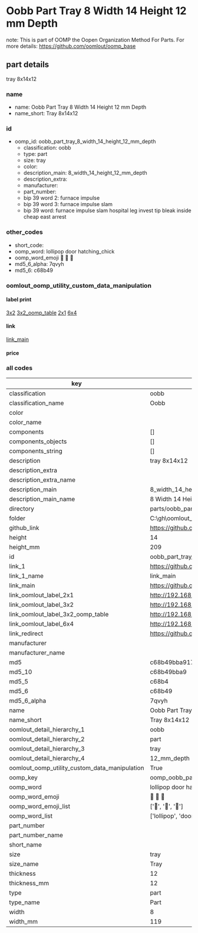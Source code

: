 # Oobb Part Tray 8 Width 14 Height 12 mm Depth  

note: This is part of OOMP the Oopen Organization Method For Parts. For more details: https://github.com/oomlout/oomp_base

##  part details
  



tray 8x14x12



### name
* name: Oobb Part Tray 8 Width 14 Height 12 mm Depth
* name_short: Tray 8x14x12 
### id
* oomp_id: oobb_part_tray_8_width_14_height_12_mm_depth
  * classification: oobb
  * type: part
  * size: tray
  * color: 
  * description_main: 8_width_14_height_12_mm_depth
  * description_extra: 
  * manufacturer: 
  * part_number: 
  * bip 39 word 2: furnace impulse
  * bip 39 word 3: furnace impulse slam
  * bip 39 word: furnace impulse slam hospital leg invest tip bleak inside cheap east arrest

### other_codes
* short_code: 
* oomp_word: lollipop door hatching_chick
* oomp_word_emoji :lollipop: :door: :hatching_chick:
* md5_6_alpha: 7qvyh
* md5_6: c68b49






### oomlout_oomp_utility_custom_data_manipulation
#### label print
[3x2](http://192.168.1.245:1112/?label=oomp%207qvyh)
[3x2_oomp_table](http://192.168.1.108:1112/?label=oomp%207qvyh)
[2x1](http://192.168.1.242:1112/?label=oomp%207qvyh)
[6x4](http://192.168.1.55:1112/?label=oomp%207qvyh)    

#### link

[link_main](https://github.com/oomlout/oomlout_oobb_version_4_generated_parts/tree/main/navigation_oomp/oobb/part/tray/8_width_14_height_12_mm_depth/part)                              

#### price







### all codes 
| key | value |  
| --- | --- |  
| classification | oobb |  
| classification_name | Oobb |  
| color |  |  
| color_name |  |  
| components | [] |  
| components_objects | [] |  
| components_string | [] |  
| description | tray 8x14x12 |  
| description_extra |  |  
| description_extra_name |  |  
| description_main | 8_width_14_height_12_mm_depth |  
| description_main_name | 8 Width 14 Height 12 mm Depth |  
| directory | parts/oobb_part_tray_8_width_14_height_12_mm_depth |  
| folder | C:\gh\oomlout_oobb_version_4_generated_parts\parts\oobb_part_tray_8_width_14_height_12_mm_depth |  
| github_link | https://github.com/oomlout/oomlout_oomp_part_src/tree/main/parts/oobb_part_tray_8_width_14_height_12_mm_depth |  
| height | 14 |  
| height_mm | 209 |  
| id | oobb_part_tray_8_width_14_height_12_mm_depth |  
| link_1 | https://github.com/oomlout/oomlout_oobb_version_4_generated_parts/tree/main/navigation_oomp/oobb/part/tray/8_width_14_height_12_mm_depth/part |  
| link_1_name | link_main |  
| link_main | https://github.com/oomlout/oomlout_oobb_version_4_generated_parts/tree/main/navigation_oomp/oobb/part/tray/8_width_14_height_12_mm_depth/part |  
| link_oomlout_label_2x1 | http://192.168.1.242:1112/?label=oomp%207qvyh |  
| link_oomlout_label_3x2 | http://192.168.1.245:1112/?label=oomp%207qvyh |  
| link_oomlout_label_3x2_oomp_table | http://192.168.1.108:1112/?label=oomp%207qvyh |  
| link_oomlout_label_6x4 | http://192.168.1.55:1112/?label=oomp%207qvyh |  
| link_redirect | https://github.com/oomlout/oomlout_oobb_version_4_generated_parts/tree/main/parts/oobb_tray_08_14_12 |  
| manufacturer |  |  
| manufacturer_name |  |  
| md5 | c68b49bba9179c51d7bfa6df961c8af2 |  
| md5_10 | c68b49bba9 |  
| md5_5 | c68b4 |  
| md5_6 | c68b49 |  
| md5_6_alpha | 7qvyh |  
| name | Oobb Part Tray 8 Width 14 Height 12 mm Depth |  
| name_short | Tray 8x14x12  |  
| oomlout_detail_hierarchy_1 | oobb |  
| oomlout_detail_hierarchy_2 | part |  
| oomlout_detail_hierarchy_3 | tray |  
| oomlout_detail_hierarchy_4 | 12_mm_depth |  
| oomlout_oomp_utility_custom_data_manipulation | True |  
| oomp_key | oomp_oobb_part_tray_8_width_14_height_12_mm_depth |  
| oomp_word | lollipop door hatching_chick |  
| oomp_word_emoji | :lollipop: :door: :hatching_chick: |  
| oomp_word_emoji_list | [':lollipop:', ':door:', ':hatching_chick:'] |  
| oomp_word_list | ['lollipop', 'door', 'hatching_chick'] |  
| part_number |  |  
| part_number_name |  |  
| short_name |  |  
| size | tray |  
| size_name | Tray |  
| thickness | 12 |  
| thickness_mm | 12 |  
| type | part |  
| type_name | Part |  
| width | 8 |  
| width_mm | 119 |  
